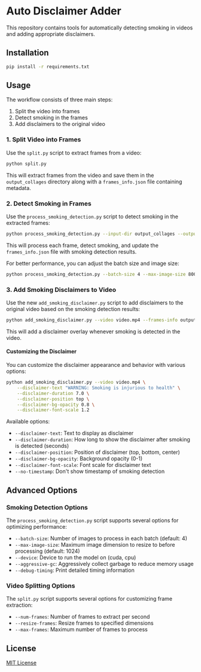 # Auto Disclaimer Adder

This repository contains tools for automatically detecting smoking in videos and adding appropriate disclaimers.

## Installation

```bash
pip install -r requirements.txt
```

## Usage

The workflow consists of three main steps:

1. Split the video into frames
2. Detect smoking in the frames
3. Add disclaimers to the original video

### 1. Split Video into Frames

Use the `split.py` script to extract frames from a video:

```bash
python split.py
```

This will extract frames from the video and save them in the `output_collages` directory along with a `frames_info.json` file containing metadata.

### 2. Detect Smoking in Frames

Use the `process_smoking_detection.py` script to detect smoking in the extracted frames:

```bash
python process_smoking_detection.py --input-dir output_collages --output-dir annotated_images
```

This will process each frame, detect smoking, and update the `frames_info.json` file with smoking detection results.

For better performance, you can adjust the batch size and image size:

```bash
python process_smoking_detection.py --batch-size 4 --max-image-size 800
```

### 3. Add Smoking Disclaimers to Video

Use the new `add_smoking_disclaimer.py` script to add disclaimers to the original video based on the smoking detection results:

```bash
python add_smoking_disclaimer.py --video video.mp4 --frames-info output_collages/frames_info.json --output video_with_disclaimer.mp4
```

This will add a disclaimer overlay whenever smoking is detected in the video.

#### Customizing the Disclaimer

You can customize the disclaimer appearance and behavior with various options:

```bash
python add_smoking_disclaimer.py --video video.mp4 \
    --disclaimer-text "WARNING: Smoking is injurious to health" \
    --disclaimer-duration 7.0 \
    --disclaimer-position top \
    --disclaimer-bg-opacity 0.8 \
    --disclaimer-font-scale 1.2
```

Available options:

- `--disclaimer-text`: Text to display as disclaimer
- `--disclaimer-duration`: How long to show the disclaimer after smoking is detected (seconds)
- `--disclaimer-position`: Position of disclaimer (top, bottom, center)
- `--disclaimer-bg-opacity`: Background opacity (0-1)
- `--disclaimer-font-scale`: Font scale for disclaimer text
- `--no-timestamp`: Don't show timestamp of smoking detection

## Advanced Options

### Smoking Detection Options

The `process_smoking_detection.py` script supports several options for optimizing performance:

- `--batch-size`: Number of images to process in each batch (default: 4)
- `--max-image-size`: Maximum image dimension to resize to before processing (default: 1024)
- `--device`: Device to run the model on (cuda, cpu)
- `--aggressive-gc`: Aggressively collect garbage to reduce memory usage
- `--debug-timing`: Print detailed timing information

### Video Splitting Options

The `split.py` script supports several options for customizing frame extraction:

- `--num-frames`: Number of frames to extract per second
- `--resize-frames`: Resize frames to specified dimensions
- `--max-frames`: Maximum number of frames to process

## License

[MIT License](LICENSE) 